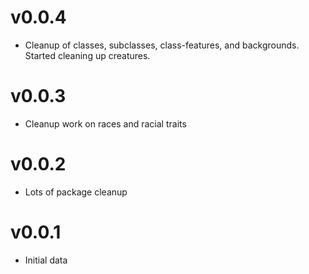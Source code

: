 # v0.0.4
* Cleanup of classes, subclasses, class-features, and backgrounds. Started cleaning up creatures.

# v0.0.3
* Cleanup work on races and racial traits

# v0.0.2
* Lots of package cleanup

# v0.0.1
* Initial data

